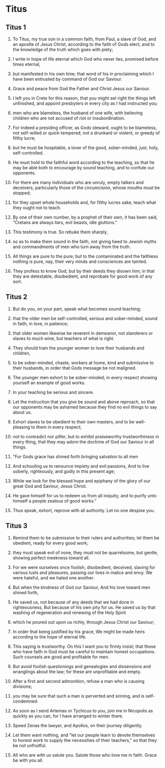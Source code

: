 # Titus

## Titus 1

1. To Titus, my true son in a common faith, from Paul, a slave of God,  and an apostle of Jesus Christ, according to the faith of Gods elect, and to the knowledge of the truth which goes with piety;

2. I write in hope of life eternal which God who never lies, promised before times eternal,

3. but manifested in his own time; that word of his in proclaiming which I have been entrusted by command of God our Saviour.

4. Grace and peace from God the Father and Christ Jesus our Saviour.

5. I left you in Crete for this reason, that you might set right the things left unfinished, and appoint presbyters in every city as I had instructed you;

6. men who are blameless, the husband of one wife, with believing children who are not accused of riot or insubordination.

7. For indeed a presiding officer, as Gods steward, ought to be blameless, not self-willed or quick-tempered, not a drunkard or violent, or greedy of filthy lucre;

8. but he must be hospitable, a lover of the good, sober-minded, just,  holy, self-controlled.

9. He must hold to the faithful word according to the teaching, so that he may be able both to encourage by sound teaching, and to confute our opponents.

10. For there are many individuals who are unruly, empty talkers and deceivers, particularly those of the circumcision, whose mouths must be stopped;

11. for they upset whole households and, for filthy lucres sake, teach what they ought not to teach.

12. By one of their own number, by a prophet of their own, it has been said, "Cretans are always liars, evil beasts, idle gluttons."

13. This testimony is true. So rebuke them sharply,

14. so as to make them sound in the faith, not giving heed to Jewish myths and commandments of men who turn away from the truth.

15. All things are pure to the pure; but to the contaminated and the faithless nothing is pure, nay, their very minds and consciences are tainted.

16. They profess to know God, but by their deeds they disown him; in that they are detestable, disobedient, and reprobate for good work of any sort.

## Titus 2

1. But do you, on your part, speak what becomes sound teaching;

2. that the older men be self-controlled, serious and sober-minded,  sound in faith, in love, in patience;

3. that older women likewise be reverent in demeanor, not slanderers or slaves to much wine, but teachers of what is right.

4. They should train the younger women to love their husbands and children,

5. to be sober-minded, chaste, workers at home, kind and submissive to their husbands, in order that Gods message be not maligned.

6. The younger men exhort to be sober-minded; in every respect showing yourself an example of good works.

7. In your teaching be serious and sincere.

8. Let the instruction that you give be sound and above reproach, so that our opponents may be ashamed because they find no evil things to say about us.

9. Exhort slaves to be obedient to their own masters, and to be well-  pleasing to them in every respect;

10. not to contradict nor pilfer, but to exhibit praiseworthy trustworthiness in every thing, that they may adorn the doctrine of God our Saviour in all things.

11. "For Gods grace has shined forth bringing salvation to all men

12. And schooling us to renounce impiety and evil passions, And to live soberly, righteously, and godly in this present age;

13. While we look for the blessed hope and epiphany of the glory of our great God and Saviour, Jesus Christ.

14. He gave himself for us to redeem us from all iniquity, and to purify unto himself a people zealous of good works."

15. Thus speak, exhort, reprove with all authority. Let no one despise you.

## Titus 3

1. Remind them to be submissive to their rulers and authorities; let them be obedient, ready for every good work;

2. they must speak evil of none, they must not be quarrelsome, but gentle, showing perfect meekness toward all.

3. For we were ourselves once foolish, disobedient, deceived, slaving for various lusts and pleasures, passing our lives in malice and envy. We were hateful, and we hated one another.

4. But when the kindness of God our Saviour, And his love toward men shined forth,

5. He saved us, not because of any deeds that we had done in righteousness, But because of his own pity for us. He saved us by that washing of regeneration and renewing of the Holy Spirit

6. which he poured out upon us richly, through Jesus Christ our Saviour;

7. In order that being justified by his grace, We might be made heirs according to the hope of eternal life.

8. This saying is trustworthy. On this I want you to firmly insist;  that those who have faith in God must be careful to maintain honest occupations. Such counsels are good and profitable for men.

9. But avoid foolish questionings and genealogies and dissensions and wranglings about the law; for these are unprofitable and empty.

10. After a first and second admonition, refuse a man who is causing divisions;

11. you may be sure that such a man is perverted and sinning, and is self-condemned.

12. As soon as I send Artemas or Tychicus to you, join me in Nicopolis as quickly as you can, for I have arranged to winter there.

13. Speed Zenas the lawyer, and Apollos, on their journey diligently.

14. Let them want nothing, and "let our people learn to devote themselves to honest work to supply the necessities of their teachers," so that they be not unfruitful.

15. All who are with us salute you. Salute those who love me in faith.  Grace be with you all.

